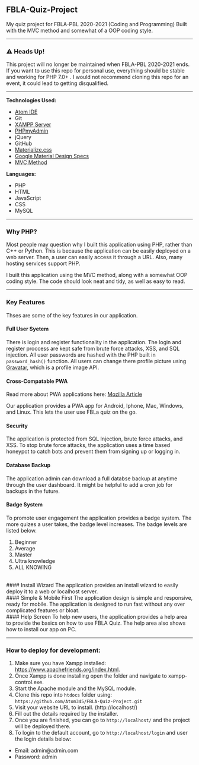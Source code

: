 ## FBLA-Quiz-Project

My quiz project for FBLA-PBL 2020-2021 (Coding and Programming) Built with the MVC method and somewhat of a OOP coding style.

---
### ⚠️ Heads Up!
<p>This project will no longer be maintained when FBLA-PBL 2020-2021 ends. If you want to use this repo for personal use, everything should be stable and working for PHP 7.0+ . I would not recommend cloning this repo for an event, it could lead to getting disqualified.</p>

---

**Technologies Used:**
- [Atom IDE](https://atom.io/)
- Git
- [XAMPP Server](https://www.apachefriends.org/)
- [PHPmyAdmin](https://www.phpmyadmin.net/)
- jQuery
- GitHub
- [Materialize.css](https://materializecss.com/)
- [Google Material Design Specs](https://material.io/design/guidelines-overview)
- [MVC Method](https://en.wikipedia.org/wiki/Model%E2%80%93view%E2%80%93controller)

**Languages:**
- PHP
- HTML
- JavaScript
- CSS
- MySQL

---

### Why PHP?
<p>Most people may question why I built this application using PHP, rather than C++ or Python. This is because the application can be easily deployed on a web server. Then, a user can easily access it through a URL. Also, many hosting services support PHP.

I built this application using the MVC method, along with a somewhat OOP coding style. The code should look neat and tidy, as well as easy to read.
</p>

---

### Key Features
Thses are some of the key features in our application.

#### Full User Syetem
There is login and register functionality in the application. The login and register proccess are kept safe from brute force attacks, XSS, and SQL injection. All user passwords are hashed with the PHP built in `password_hash()` function. All users can change there profile picture using [Gravatar](https://gravatar.com), which is a profile image API.
<br>
#### Cross-Compatable PWA 
Read more about PWA applications here: [Mozilla Article](https://developer.mozilla.org/en-US/docs/Web/Progressive_web_apps)

Our application provides a PWA app for Android, Iphone, Mac, Windows, and Linux. This lets the user use FBLa quiz on the go.
<br>
#### Security
The application is protected from SQL Injection, brute force attacks, and XSS. To stop brute force attacks, the application uses a time based honeypot to catch bots and prevent them from signing up or logging in.
<br>
#### Database Backup
The application admin can download a full databse backup at anytime through the user dashboard. It might be helpful to add a cron job for backups in the future.
<br>
#### Badge System
To promote user engagement the application provides a badge system. The more quizes a user takes, the badge level increases. The badge levels are listed below.
1. Beginner
2. Average
3. Master
4. Ultra knowledge
5. ALL KNOWING 
<br>
#### Install Wizard
The application provides an install wizard to easily deploy it to a web or localhost server.
<br>
#### Simple & Mobile First
The application design is simple and responsive, ready for mobile. The application is designed to run fast without any over complicated features or bloat.
<br>
#### Help Screen
To help new users, the application provides a help area to provide the basics on how to use FBLA Quiz. The help area also shows how to install our app on PC.

---

### How to deploy for development:

1. Make sure you have Xampp installed: https://www.apachefriends.org/index.html.
2. Once Xampp is done installing open the folder and navigate to xampp-control.exe.
3. Start the Apache module and the MySQL module.
4. Clone this repo into `htdocs` folder using: `https://github.com/Atom345/FBLA-Quiz-Project.git`
5. Visit your website URL to install. (http://localhost/)
6. Fill out the details required by the installer.
7. Once you are finished, you can go to `http://localhost/` and the project will be deployed there.
8. To login to the default account, go to `http://localhost/login` and user the login details below:
<ul>
<li>Email: admin@admin.com</li>
<li>Password: admin</li>
</ul>
